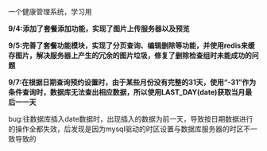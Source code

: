 一个健康管理系统，学习用

**9/4:添加了套餐添加功能，实现了图片上传服务器以及预览**

**9/5:完善了套餐功能模块，实现了分页查询、编辑删除等功能，并使用redis来缓存图片，解决服务器上产生的冗余的图片垃圾，修复了删除检查组时未能成功的问题**

**9/7:在根据日期查询预约设置时，由于某些月份没有完整的31天，使用“-31”作为条件查询时，数据库无法查出相应数据，所以使用LAST_DAY(date)获取当月最后一一天**

bug:往数据库插入date数据时，出现插入的数据为前一天，导致按日期数据进行的操作全都失效，后发现是因为mysql驱动的时区设置与数据库服务器的时区不一致导致的